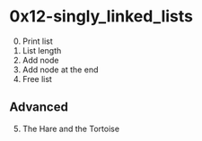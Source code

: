 <h1>0x12-singly_linked_lists</h1>

00. Print list<br>
01. List length<br>
02. Add node<br>
03. Add node at the end<br>
04. Free list<br>

<h2>Advanced</h2>

05. The Hare and the Tortoise<br>
